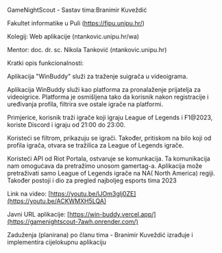 GameNightScout - Sastav tima:Branimir Kuveždić

Fakultet informatike u Puli (https://fipu.unipu.hr/)

Kolegij: Web aplikacije (ntankovic.unipu.hr/wa)

Mentor: doc. dr. sc. Nikola Tanković (ntankovic.unipu.hr)

Kratki opis funkcionalnosti:

Aplikacija "WinBuddy" služi za traženje suigrača u videoigrama.

Aplikacija WinBuddy služi kao platforma za pronalaženje prijatelja za videoigrice. Platforma je osmišljena tako da korisnik nakon registracije i uređivanja profila, filtrira sve ostale igrače na platformi.

Primjerice, korisnik traži igrače koji igraju League of Legends i F1@2023, koriste Discord i igraju od 21:00 do 23:00.

Koristeći se filtrom, prikazuju se igrači. Također, pritiskom na bilo koji od profila igrača, otvara se tražilica za League of Legends igrače.

Koristeći API od Riot Portala, ostvaruje se komunkacija. Ta komunikacija nam omogućava da pretražimo unosom gamertag-a. Aplikacija može pretraživati samo League of Legends igrače na NA( North America) regiji. Također postoji i dio za pregled najboljeg esports tima 2023

Link na video: [https://youtu.be/lJOm3glj0ZE](https://youtu.be/ACKWMXH5LQA)

Javni URL aplikacije: [https://win-buddy.vercel.app/](https://gamenightscout-7awh.onrender.com/)

Zaduženja (planirana) po članu tima - Branimir Kuveždić izrađuje i implementira cijelokupnu aplikaciju
